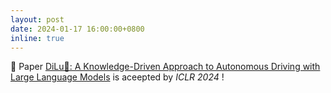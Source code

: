 ```yaml
---
layout: post
date: 2024-01-17 16:00:00+0800
inline: true
---
```


🎉 Paper <a href="http://arxiv.org/abs/2309.16292">DiLu🐴: A Knowledge-Driven Approach to Autonomous Driving with Large Language Models</a> is aceepted by <i>ICLR 2024</i> !

